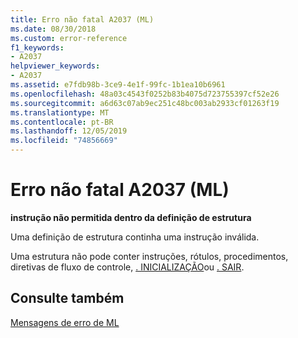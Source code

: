 ```yaml
---
title: Erro não fatal A2037 (ML)
ms.date: 08/30/2018
ms.custom: error-reference
f1_keywords:
- A2037
helpviewer_keywords:
- A2037
ms.assetid: e7fdb98b-3ce9-4e1f-99fc-1b1ea10b6961
ms.openlocfilehash: 48a03c4543f0252b83b4075d723755397cf52e26
ms.sourcegitcommit: a6d63c07ab9ec251c48bc003ab2933cf01263f19
ms.translationtype: MT
ms.contentlocale: pt-BR
ms.lasthandoff: 12/05/2019
ms.locfileid: "74856669"
---
```

# <a name="ml-nonfatal-error-a2037"></a>Erro não fatal A2037 (ML)

**instrução não permitida dentro da definição de estrutura**

Uma definição de estrutura continha uma instrução inválida.

Uma estrutura não pode conter instruções, rótulos, procedimentos, diretivas de fluxo de controle, [. INICIALIZAÇÃO](../../assembler/masm/dot-startup.md)ou [. SAIR](../../assembler/masm/dot-exit.md).

## <a name="see-also"></a>Consulte também

[Mensagens de erro de ML](../../assembler/masm/ml-error-messages.md)<br/>